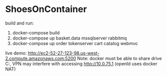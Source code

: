 ﻿# ShoesOnContainer

build and run:

1. docker-compose build
2. docker-compose up basket.data mssqlserver rabbitmq
3. docker-compose up order tokenserver cart catalog webmvc

live demo: http://ec2-52-27-123-98.us-west-2.compute.amazonaws.com:5200
Note: docker must be able to share drive C:, VPN may interfere with accessing http://10.0.75.1 (openId uses docker NAT)
